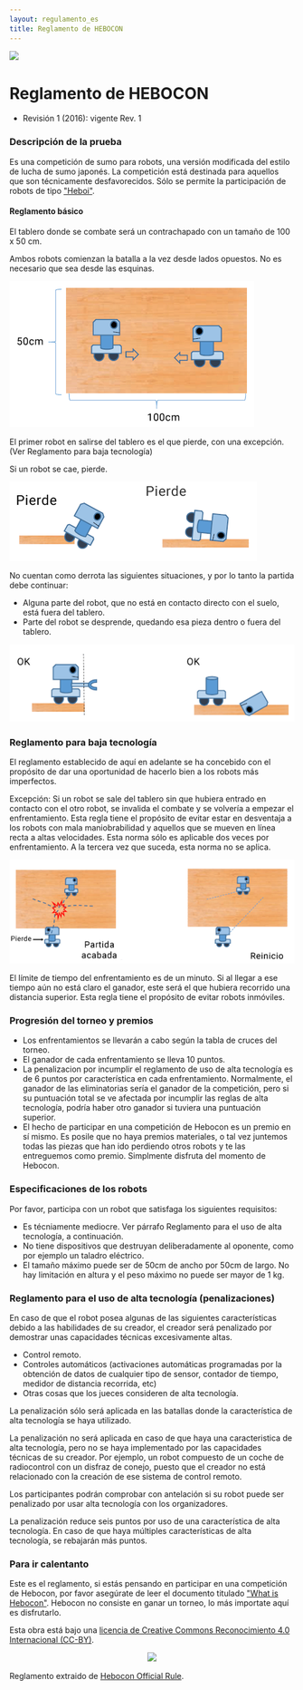 ```yaml
---
layout: regulamento_es
title: Reglamento de HEBOCON
---
```


[<img src="https://upload.wikimedia.org/wikipedia/commons/thumb/6/64/Flag_of_Galicia.svg/300px-Flag_of_Galicia.svg.png" width="50">](hebocon_gl)

# Reglamento de HEBOCON

  - Revisión 1 (2016): vigente Rev. 1

### Descripción de la prueba

Es una competición de sumo para robots, una versión modificada del estilo de lucha de sumo japonés.
La competición está destinada para aquellos que son técnicamente desfavorecidos. Sólo se permite la participación de robots de tipo ["Heboi"](http://portal.nifty.com/hebocon/whats_en.htm).

#### Reglamento básico

El tablero donde se combate será un contrachapado con un tamaño de 100 x 50 cm.

Ambos robots comienzan la batalla a la vez desde lados opuestos. No es necesario que sea desde las esquinas.

![Tablero combate](img/hebocon_rule1.png)

El primer robot en salirse del tablero es el que pierde, con una excepción. (Ver Reglamento para baja tecnología)

Si un robot se cae, pierde.

![Tablero combate](img/hebocon_rule2es.png)

No cuentan como derrota las siguientes situaciones, y por lo tanto la partida debe continuar:
* Alguna parte del robot, que no está en contacto directo con el suelo, está fuera del tablero.
* Parte del robot se desprende, quedando esa pieza dentro o fuera del tablero.

![Tablero combate](img/hebocon_rule3.png)
 
### Reglamento para baja tecnología

El reglamento establecido de aquí en adelante se ha concebido con el propósito de dar una oportunidad de hacerlo bien a los robots más imperfectos.

Excepción: Si un robot se sale del tablero sin que hubiera entrado en contacto con el otro robot, se invalida el combate y se volvería a empezar el enfrentamiento. Esta regla tiene el propósito de  evitar estar en desventaja a los robots con mala maniobrabilidad y aquellos que se mueven en línea recta a altas velocidades. Esta norma sólo es aplicable dos veces por enfrentamiento. A la tercera vez que suceda, esta norma no se aplica.

![Tablero combate](img/hebocon_rule4es.png)

 El límite de tiempo del enfrentamiento es de un minuto. Si al llegar a ese tiempo aún no está claro el ganador, este será el que hubiera recorrido una distancia superior. Esta regla tiene el propósito de evitar robots inmóviles.

### Progresión del torneo y premios

* Los enfrentamientos se llevarán a cabo según la tabla de cruces del torneo.
* El ganador de cada enfrentamiento se lleva 10 puntos.
* La penalizacion por incumplir el reglamento de uso de alta tecnología es de 6 puntos por característica en cada enfrentamiento. Normalmente, el ganador de las eliminatorias sería el ganador de la competición, pero si su puntuación total se ve afectada por incumplir las reglas de alta tecnología, podría haber otro ganador si tuviera una puntuación superior.
* El hecho de participar en una competición de Hebocon es un premio en sí mismo. Es posile que no haya premios materiales, o tal vez juntemos todas las piezas que han ido perdiendo otros robots y te las entreguemos como premio. Simplmente disfruta del momento de Hebocon.

### Especificaciones de los robots

Por favor, participa con un robot que satisfaga los siguientes requisitos:

* Es técniamente mediocre. Ver párrafo Reglamento para el uso de alta tecnología, a continuación.
* No tiene dispositivos que destruyan deliberadamente al oponente, como por ejemplo un taladro eléctrico.
* El tamaño máximo puede ser de 50cm de ancho por 50cm de largo. No hay limitación en altura y el peso máximo no puede ser mayor de 1 kg.

### Reglamento para el uso de alta tecnología (penalizaciones)

En caso de que el robot posea algunas de las siguientes características debido a las habilidades de su creador, el creador será penalizado por demostrar unas capacidades técnicas excesivamente altas.

* Control remoto.
* Controles automáticos (activaciones automáticas programadas por la obtención de datos de cualquier tipo de sensor, contador de tiempo, medidor de distancia recorrida, etc)
* Otras cosas que los jueces consideren de alta tecnología.

La penalización sólo será aplicada en las batallas donde la característica de alta tecnología se haya utilizado.

La penalización no será aplicada en caso de que haya una caracteristica de alta tecnología, pero no se haya implementado por las capacidades técnicas de su creador. Por ejemplo, un robot compuesto de un coche de radiocontrol con un disfraz de conejo, puesto que el creador no está relacionado con la creación de ese sistema de control remoto.

Los participantes podrán comprobar con antelación si su robot puede ser penalizado por usar alta tecnología con los organizadores.

La penalización reduce seis puntos por uso de una característica de alta tecnología. En caso de que haya múltiples características de alta tecnología, se rebajarán más puntos.


### Para ir calentanto

Este es el reglamento, si estás pensando en participar en una competición de Hebocon, por favor asegúrate de leer el documento titulado ["What is Hebocon"](http://portal.nifty.com/hebocon/whats_en.htm). Hebocon no consiste en ganar un torneo, lo más importate aquí es disfrutarlo.


Esta obra está bajo una [licencia de Creative Commons Reconocimiento 4.0 Internacional (CC-BY)](http://creativecommons.org/licenses/by/4.0/).
 <p align="center">
 <img src="https://i.creativecommons.org/l/by/4.0/88x31.png">
 </p>

Reglamento extraido de [Hebocon Official Rule](http://portal.nifty.com/hebocon/rules_en.htm).

